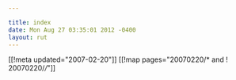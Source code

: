 ```yaml
---

title: index
date: Mon Aug 27 03:35:01 2012 -0400
layout: rut
---
```


[[!meta updated="2007-02-20"]]
[[!map pages="20070220/* and ! 20070220/*/*"]]
